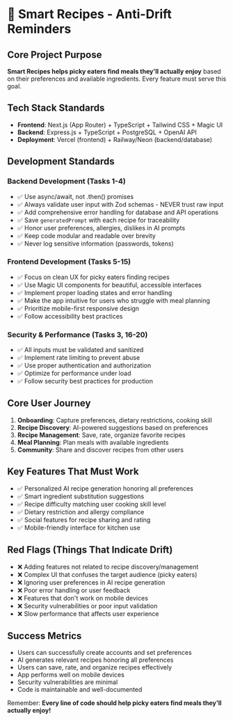 # 🎯 Smart Recipes - Anti-Drift Reminders

## Core Project Purpose
**Smart Recipes helps picky eaters find meals they'll actually enjoy** based on their preferences and available ingredients. Every feature must serve this goal.

## Tech Stack Standards
- **Frontend**: Next.js (App Router) + TypeScript + Tailwind CSS + Magic UI
- **Backend**: Express.js + TypeScript + PostgreSQL + OpenAI API
- **Deployment**: Vercel (frontend) + Railway/Neon (backend/database)

## Development Standards

### Backend Development (Tasks 1-4)
- ✅ Use async/await, not .then() promises
- ✅ Always validate user input with Zod schemas - NEVER trust raw input
- ✅ Add comprehensive error handling for database and API operations
- ✅ Save `generatedPrompt` with each recipe for traceability
- ✅ Honor user preferences, allergies, dislikes in AI prompts
- ✅ Keep code modular and readable over brevity
- ✅ Never log sensitive information (passwords, tokens)

### Frontend Development (Tasks 5-15)
- ✅ Focus on clean UX for picky eaters finding recipes
- ✅ Use Magic UI components for beautiful, accessible interfaces
- ✅ Implement proper loading states and error handling
- ✅ Make the app intuitive for users who struggle with meal planning
- ✅ Prioritize mobile-first responsive design
- ✅ Follow accessibility best practices

### Security & Performance (Tasks 3, 16-20)
- ✅ All inputs must be validated and sanitized
- ✅ Implement rate limiting to prevent abuse
- ✅ Use proper authentication and authorization
- ✅ Optimize for performance under load
- ✅ Follow security best practices for production

## Core User Journey
1. **Onboarding**: Capture preferences, dietary restrictions, cooking skill
2. **Recipe Discovery**: AI-powered suggestions based on preferences
3. **Recipe Management**: Save, rate, organize favorite recipes
4. **Meal Planning**: Plan meals with available ingredients
5. **Community**: Share and discover recipes from other users

## Key Features That Must Work
- ✅ Personalized AI recipe generation honoring all preferences
- ✅ Smart ingredient substitution suggestions
- ✅ Recipe difficulty matching user cooking skill level
- ✅ Dietary restriction and allergy compliance
- ✅ Social features for recipe sharing and rating
- ✅ Mobile-friendly interface for kitchen use

## Red Flags (Things That Indicate Drift)
- ❌ Adding features not related to recipe discovery/management
- ❌ Complex UI that confuses the target audience (picky eaters)
- ❌ Ignoring user preferences in AI recipe generation
- ❌ Poor error handling or user feedback
- ❌ Features that don't work on mobile devices
- ❌ Security vulnerabilities or poor input validation
- ❌ Slow performance that affects user experience

## Success Metrics
- Users can successfully create accounts and set preferences
- AI generates relevant recipes honoring all preferences
- Users can save, rate, and organize recipes effectively
- App performs well on mobile devices
- Security vulnerabilities are minimal
- Code is maintainable and well-documented

Remember: **Every line of code should help picky eaters find meals they'll actually enjoy!** 
